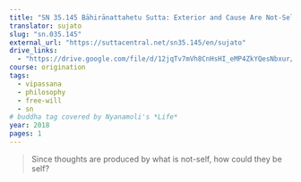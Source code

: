 ```yaml
---
title: "SN 35.145 Bāhirānattahetu Sutta: Exterior and Cause Are Not-Self"
translator: sujato
slug: "sn.035.145"
external_url: "https://suttacentral.net/sn35.145/en/sujato"
drive_links:
  - "https://drive.google.com/file/d/12jqTv7mVh8CnHsHI_eMP4ZkYQesNbxur/view?usp=drivesdk"
course: origination
tags:
  - vipassana
  - philosophy
  - free-will
  - sn
# buddha tag covered by Nyanamoli's *Life*
year: 2018
pages: 1
---
```


> Since thoughts are produced by what is not-self, how could they be self?

<!---->
